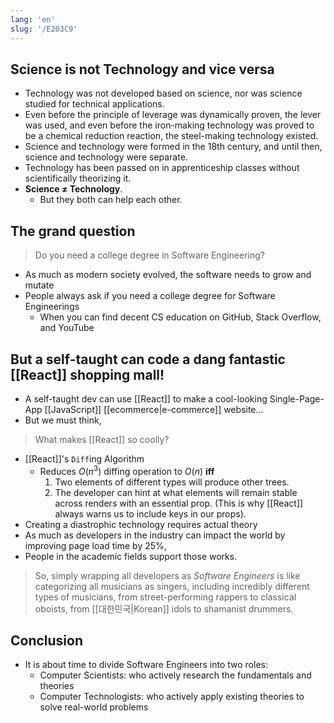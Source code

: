 ```yaml
---
lang: 'en'
slug: '/E203C9'
---
```


## Science is not Technology and vice versa

- Technology was not developed based on science, nor was science studied for technical applications.
- Even before the principle of leverage was dynamically proven, the lever was used, and even before the iron-making technology was proved to be a chemical reduction reaction, the steel-making technology existed.
- Science and technology were formed in the 18th century, and until then, science and technology were separate.
- Technology has been passed on in apprenticeship classes without scientifically theorizing it.
- **Science ≠ Technology**.
  - But they both can help each other.

## The grand question

> Do you need a college degree in Software Engineering?

- As much as modern society evolved, the software needs to grow and mutate
- People always ask if you need a college degree for Software Engineerings
  - When you can find decent CS education on GitHub, Stack Overflow, and YouTube

## But a self-taught can code a dang fantastic [[React]] shopping mall!

- A self-taught dev can use [[React]] to make a cool-looking Single-Page-App [[JavaScript]] [[ecommerce|e-commerce]] website...
- But we must think,

> What makes [[React]] so coolly?

- [[React]]'s `Diff`ing Algorithm
  - Reduces $O(n^3)$ diffing operation to $O(n)$ **iff**
    1. Two elements of different types will produce other trees.
    2. The developer can hint at what elements will remain stable across renders with an essential prop. (This is why [[React]] always warns us to include keys in our props).
- Creating a diastrophic technology requires actual theory
- As much as developers in the industry can impact the world by improving page load time by 25%,
- People in the academic fields support those works.

> So, simply wrapping all developers as _Software Engineers_ is like categorizing all musicians as singers, including incredibly different types of musicians, from street-performing rappers to classical oboists, from [[대한민국|Korean]] idols to shamanist drummers.

## Conclusion

- It is about time to divide Software Engineers into two roles:
  - Computer Scientists: who actively research the fundamentals and theories
  - Computer Technologists: who actively apply existing theories to solve real-world problems
